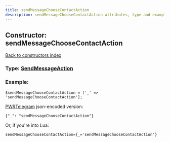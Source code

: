 ```yaml
---
title: sendMessageChooseContactAction
description: sendMessageChooseContactAction attributes, type and example
---
```

## Constructor: sendMessageChooseContactAction  
[Back to constructors index](index.md)






### Type: [SendMessageAction](../types/SendMessageAction.md)


### Example:

```
$sendMessageChooseContactAction = ['_' => 'sendMessageChooseContactAction'];
```  

[PWRTelegram](https://pwrtelegram.xyz) json-encoded version:

```
{"_": "sendMessageChooseContactAction"}
```


Or, if you're into Lua:  


```
sendMessageChooseContactAction={_='sendMessageChooseContactAction'}

```


